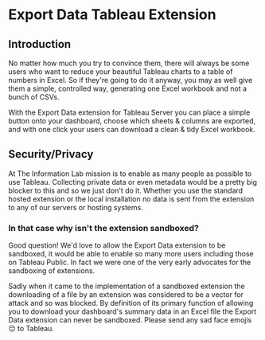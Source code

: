 # Export Data Tableau Extension

## Introduction
No matter how much you try to convince them, there will always be some users who want to reduce your beautiful Tableau charts to a table of numbers in Excel. So if they're going to do it anyway, you may as well give them a simple, controlled way, generating one Excel workbook and not a bunch of CSVs.

With the Export Data extension for Tableau Server you can place a simple button onto your dashboard, choose which sheets & columns are exported, and with one click your users can download a clean & tidy Excel workbook.

## Security/Privacy
At The Information Lab mission is to enable as many people as possible to use Tableau. Collecting private data or even metadata would be a pretty big blocker to this and so we just don't do it. Whether you use the standard hosted extension or the local installation no data is sent from the extension to any of our servers or hosting systems.

### In that case why isn't the extension sandboxed?
Good question! We'd love to allow the Export Data extension to be sandboxed, it would be able to enable so many more users including those on Tableau Public. In fact we were one of the very early advocates for the sandboxing of extensions. 

Sadly when it came to the implementation of a sandboxed extension the downloading of a file by an extension was considered to be a vector for attack and so was blocked. By definition of its primary function of allowing you to download your dashboard's summary data in an Excel file the Export Data extension can never be sandboxed. Please send any sad face emojis 😔 to Tableau.